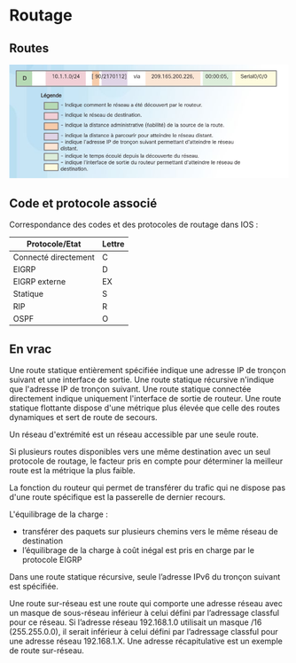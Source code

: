 # Routage

## Routes

![Routes explications](../.images/explication_route.png "Routes explications")  

## Code et protocole associé

Correspondance des codes et des protocoles de routage dans IOS :

| Protocole/Etat                 | Lettre |
|--------------------------------|--------|
| Connecté directement           | C      |
| EIGRP                          | D      |
| EIGRP externe                  | EX     |
| Statique                       | S      |
| RIP                            | R      |
| OSPF                           | O      |

## En vrac

Une route statique entièrement spécifiée indique une adresse IP de tronçon suivant et une interface de sortie. Une route statique récursive n'indique que l'adresse IP de tronçon suivant. Une route statique connectée directement indique uniquement l'interface de sortie de routeur. Une route statique flottante dispose d'une métrique plus élevée que celle des routes dynamiques et sert de route de secours.

Un réseau d'extrémité est un réseau accessible par une seule route.

Si plusieurs routes disponibles vers une même destination avec un seul protocole de routage, le facteur pris en compte pour déterminer la meilleur route est la métrique la plus faible.

La fonction du routeur qui permet de transférer du trafic qui ne dispose pas d'une route spécifique est la passerelle de dernier recours.

L'équilibrage de la charge :
* transférer des paquets sur plusieurs chemins vers le même réseau de destination
* l’équilibrage de la charge à coût inégal est pris en charge par le protocole EIGRP

Dans une route statique récursive, seule l’adresse IPv6 du tronçon suivant est spécifiée.

Une route sur-réseau est une route qui comporte une adresse réseau avec un masque de sous-réseau inférieur à celui défini par l’adressage classful pour ce réseau. Si l’adresse réseau 192.168.1.0 utilisait un masque /16 (255.255.0.0), il serait inférieur à celui défini par l’adressage classful pour une adresse réseau 192.168.1.X. Une adresse récapitulative est un exemple de route sur-réseau.
